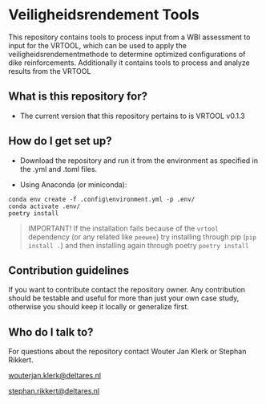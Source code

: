 # Veiligheidsrendement Tools #

This repository contains tools to process input from a WBI assessment to input for the VRTOOL, which can be used to apply the veiligheidsrendementmethode to determine optimized configurations of dike reinforcements. Additionally it contains tools to process and analyze results from the VRTOOL

## What is this repository for?

* The current version that this repository pertains to is VRTOOL v0.1.3

## How do I get set up? ##

* Download the repository and run it from the environment as specified in the .yml and .toml files.

* Using Anaconda (or miniconda):
```
conda env create -f .config\environment.yml -p .env/
conda activate .env/
poetry install
```
> IMPORTANT! If the installation fails because of the `vrtool` dependency (or any related like `peewee`) try installing through pip (`pip install .`) and then installing again through poetry `poetry install`

## Contribution guidelines ##

If you want to contribute contact the repository owner. Any contribution should be testable and useful for more than just your own case study, otherwise you should keep it locally or generalize first.

## Who do I talk to? ##

For questions about the repository contact Wouter Jan Klerk or Stephan Rikkert.

wouterjan.klerk@deltares.nl

stephan.rikkert@deltares.nl
